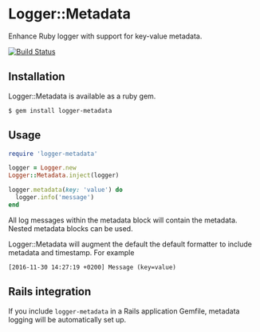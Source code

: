 # Logger::Metadata

Enhance Ruby logger with support for key-value metadata.

[![Build Status](https://travis-ci.org/smartlyio/logger-metadata.svg?branch=master)](https://travis-ci.org/smartlyio/logger-metadata)

## Installation

Logger::Metadata is available as a ruby gem.

    $ gem install logger-metadata

## Usage

```ruby
require 'logger-metadata'

logger = Logger.new
Logger::Metadata.inject(logger)

logger.metadata(key: 'value') do
  logger.info('message')
end
```

All log messages within the metadata block will contain the metadata. Nested
metadata blocks can be used.

Logger::Metadata will augment the default the default formatter to include
metadata and timestamp. For example

```
[2016-11-30 14:27:19 +0200] Message (key=value)
```

## Rails integration

If you include `logger-metadata` in a Rails application Gemfile, metadata
logging will be automatically set up.
